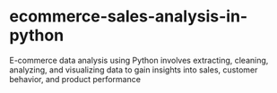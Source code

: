 # ecommerce-sales-analysis-in-python
E-commerce data analysis using Python involves extracting, cleaning, analyzing, and visualizing data to gain insights into sales, customer behavior, and product performance
